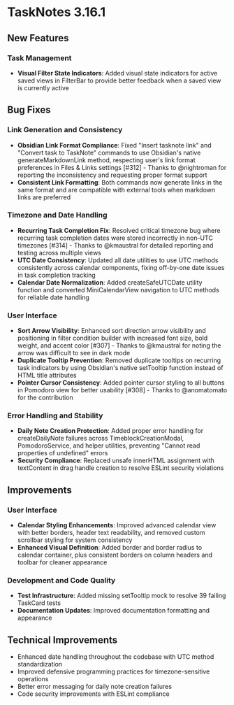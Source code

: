 # TaskNotes 3.16.1

## New Features

### Task Management

- **Visual Filter State Indicators**: Added visual state indicators for active saved views in FilterBar to provide better feedback when a saved view is currently active

## Bug Fixes

### Link Generation and Consistency

- **Obsidian Link Format Compliance**: Fixed "Insert tasknote link" and "Convert task to TaskNote" commands to use Obsidian's native generateMarkdownLink method, respecting user's link format preferences in Files & Links settings [#312] - Thanks to @nightroman for reporting the inconsistency and requesting proper format support
- **Consistent Link Formatting**: Both commands now generate links in the same format and are compatible with external tools when markdown links are preferred

### Timezone and Date Handling

- **Recurring Task Completion Fix**: Resolved critical timezone bug where recurring task completion dates were stored incorrectly in non-UTC timezones [#314] - Thanks to @kmaustral for detailed reporting and testing across multiple views
- **UTC Date Consistency**: Updated all date utilities to use UTC methods consistently across calendar components, fixing off-by-one date issues in task completion tracking
- **Calendar Date Normalization**: Added createSafeUTCDate utility function and converted MiniCalendarView navigation to UTC methods for reliable date handling

### User Interface

- **Sort Arrow Visibility**: Enhanced sort direction arrow visibility and positioning in filter condition builder with increased font size, bold weight, and accent color [#307] - Thanks to @kmaustral for noting the arrow was difficult to see in dark mode
- **Duplicate Tooltip Prevention**: Removed duplicate tooltips on recurring task indicators by using Obsidian's native setTooltip function instead of HTML title attributes
- **Pointer Cursor Consistency**: Added pointer cursor styling to all buttons in Pomodoro view for better usability [#308] - Thanks to @anomatomato for the contribution

### Error Handling and Stability

- **Daily Note Creation Protection**: Added proper error handling for createDailyNote failures across TimeblockCreationModal, PomodoroService, and helper utilities, preventing "Cannot read properties of undefined" errors
- **Security Compliance**: Replaced unsafe innerHTML assignment with textContent in drag handle creation to resolve ESLint security violations

## Improvements

### User Interface

- **Calendar Styling Enhancements**: Improved advanced calendar view with better borders, header text readability, and removed custom scrollbar styling for system consistency
- **Enhanced Visual Definition**: Added border and border radius to calendar container, plus consistent borders on column headers and toolbar for cleaner appearance

### Development and Code Quality

- **Test Infrastructure**: Added missing setTooltip mock to resolve 39 failing TaskCard tests
- **Documentation Updates**: Improved documentation formatting and appearance

## Technical Improvements

- Enhanced date handling throughout the codebase with UTC method standardization
- Improved defensive programming practices for timezone-sensitive operations
- Better error messaging for daily note creation failures
- Code security improvements with ESLint compliance

